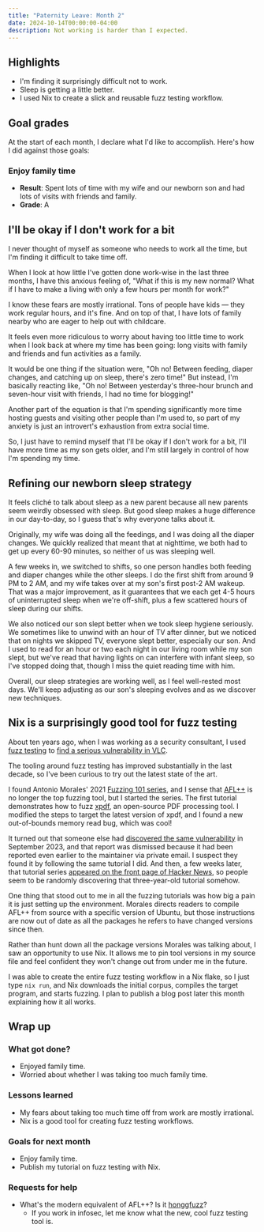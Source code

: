 ```yaml
---
title: "Paternity Leave: Month 2"
date: 2024-10-14T00:00:00-04:00
description: Not working is harder than I expected.
---
```


## Highlights

- I'm finding it surprisingly difficult not to work.
- Sleep is getting a little better.
- I used Nix to create a slick and reusable fuzz testing workflow.

## Goal grades

At the start of each month, I declare what I'd like to accomplish. Here's how I did against those goals:

### Enjoy family time

- **Result**: Spent lots of time with my wife and our newborn son and had lots of visits with friends and family.
- **Grade**: A

## I'll be okay if I don't work for a bit

I never thought of myself as someone who needs to work all the time, but I'm finding it difficult to take time off.

When I look at how little I've gotten done work-wise in the last three months, I have this anxious feeling of, "What if this is my new normal? What if I have to make a living with only a few hours per month for work?"

I know these fears are mostly irrational. Tons of people have kids &mdash; they work regular hours, and it's fine. And on top of that, I have lots of family nearby who are eager to help out with childcare.

It feels even more ridiculous to worry about having too little time to work when I look back at where my time has been going: long visits with family and friends and fun activities as a family.

It would be one thing if the situation were, "Oh no! Between feeding, diaper changes, and catching up on sleep, there's zero time!" But instead, I'm basically reacting like, "Oh no! Between yesterday's three-hour brunch and seven-hour visit with friends, I had no time for blogging!"

Another part of the equation is that I'm spending significantly more time hosting guests and visiting other people than I'm used to, so part of my anxiety is just an introvert's exhaustion from extra social time.

So, I just have to remind myself that I'll be okay if I don't work for a bit, I'll have more time as my son gets older, and I'm still largely in control of how I'm spending my time.

## Refining our newborn sleep strategy

It feels cliché to talk about sleep as a new parent because all new parents seem weirdly obsessed with sleep. But good sleep makes a huge difference in our day-to-day, so I guess that's why everyone talks about it.

Originally, my wife was doing all the feedings, and I was doing all the diaper changes. We quickly realized that meant that at nighttime, we both had to get up every 60-90 minutes, so neither of us was sleeping well.

A few weeks in, we switched to shifts, so one person handles both feeding and diaper changes while the other sleeps. I do the first shift from around 9 PM to 2 AM, and my wife takes over at my son's first post-2 AM wakeup. That was a major improvement, as it guarantees that we each get 4-5 hours of uninterrupted sleep when we're off-shift, plus a few scattered hours of sleep during our shifts.

We also noticed our son slept better when we took sleep hygiene seriously. We sometimes like to unwind with an hour of TV after dinner, but we noticed that on nights we skipped TV, everyone slept better, especially our son. And I used to read for an hour or two each night in our living room while my son slept, but we've read that having lights on can interfere with infant sleep, so I've stopped doing that, though I miss the quiet reading time with him.

Overall, our sleep strategies are working well, as I feel well-rested most days. We'll keep adjusting as our son's sleeping evolves and as we discover new techniques.

## Nix is a surprisingly good tool for fuzz testing

About ten years ago, when I was working as a security consultant, I used [fuzz testing](https://en.wikipedia.org/wiki/Fuzzing) to [find a serious vulnerability in VLC](https://www.nccgroup.com/us/research-blog/fuzzing-rtsp-to-discover-an-exploitable-vulnerability-in-vlc/).

The tooling around fuzz testing has improved substantially in the last decade, so I've been curious to try out the latest state of the art.

I found Antonio Morales' 2021 [Fuzzing 101 series](https://github.com/antonio-morales/Fuzzing101), and I sense that [AFL++](https://github.com/AFLplusplus/AFLplusplus) is no longer the top fuzzing tool, but I started the series. The first tutorial demonstrates how to fuzz [xpdf](https://www.xpdfreader.com/), an open-source PDF processing tool. I modified the steps to target the latest version of xpdf, and I found a new out-of-bounds memory read bug, which was cool!

It turned out that someone else had [discovered the same vulnerability](https://forum.xpdfreader.com/viewtopic.php?t=44009) in September 2023, and that report was dismissed because it had been reported even earlier to the maintainer via private email. I suspect they found it by following the same tutorial I did. And then, a few weeks later, that tutorial series [appeared on the front page of Hacker News](https://news.ycombinator.com/item?id=41747979), so people seem to be randomly discovering that three-year-old tutorial somehow.

One thing that stood out to me in all the fuzzing tutorials was how big a pain it is just setting up the environment. Morales directs readers to compile AFL++ from source with a specific version of Ubuntu, but those instructions are now out of date as all the packages he refers to have changed versions since then.

Rather than hunt down all the package versions Morales was talking about, I saw an opportunity to use Nix. It allows me to pin tool versions in my source file and feel confident they won't change out from under me in the future.

I was able to create the entire fuzz testing workflow in a Nix flake, so I just type `nix run`, and Nix downloads the initial corpus, compiles the target program, and starts fuzzing. I plan to publish a blog post later this month explaining how it all works.

## Wrap up

### What got done?

- Enjoyed family time.
- Worried about whether I was taking too much family time.

### Lessons learned

- My fears about taking too much time off from work are mostly irrational.
- Nix is a good tool for creating fuzz testing workflows.

### Goals for next month

- Enjoy family time.
- Publish my tutorial on fuzz testing with Nix.

### Requests for help

- What's the modern equivalent of AFL++? Is it [honggfuzz](https://github.com/google/honggfuzz)?
  - If you work in infosec, let me know what the new, cool fuzz testing tool is.
